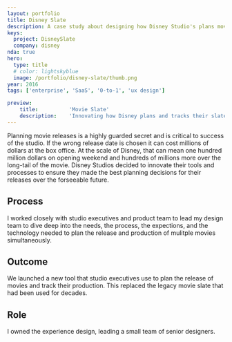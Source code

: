 ```yaml
---
layout: portfolio
title: Disney Slate
description: A case study about designing how Disney Studio's plans movie releases.
keys:
  project: DisneySlate
  company: disney
nda: true
hero:
  type: title
  # color: lightskyblue
  image: /portfolio/disney-slate/thumb.png
year: 2016
tags: ['enterprise', 'SaaS', '0-to-1', 'ux design']

preview:
    title:          'Movie Slate'
    description:    'Innovating how Disney plans and tracks their slate of upcoming movies.'
---
```


Planning movie releases is a highly guarded secret and is critical to success of the studio. If the wrong release date is chosen it can cost millions of dollars at the box office. At the scale of Disney, that can mean one hundred million dollars on opening weekend and hundreds of millions more over the long-tail of the movie. Disney Studios decided to innovate their tools and processes to ensure they made the best planning decisions for their releases over the forseeable future.

## Process
I worked closely with studio executives and product team to lead my design team to dive deep into the needs, the process, the expections, and the technology needed to plan the release and production of mulitple movies simultaneously.

## Outcome
We launched a new tool that studio executives use to plan the release of movies and track their production. This replaced the legacy movie slate that had been used for decades.

## Role
I owned the experience design, leading a small team of senior designers.
